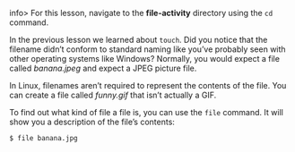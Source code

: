 
info> For this lesson, navigate to the **file-activity** directory using the `cd` command.

In the previous lesson we learned about `touch`. Did you notice that the filename didn’t conform to standard naming like you’ve probably seen with other operating systems like Windows? Normally, you would expect a file called *banana.jpeg* and expect a JPEG picture file. 

In Linux, filenames aren’t required to represent the contents of the file. You can create a file called *funny.gif* that isn’t actually a GIF. 

To find out what kind of file a file is, you can use the `file` command. It will show you a description of the file’s contents:

```bash
$ file banana.jpg
```
